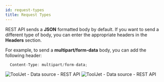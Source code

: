```yaml
---
id: request-types
title: Request Types
---
```


REST API sends a **JSON** formatted body by default. If you want to send a different type of body, you can enter the appropriate headers in the **Headers** section.

For example, to send a **multipart/form-data** body, you can add the following header:

```javascript
  Content-Type: multipart/form-data;
```

<img className="screenshot-full" src="/img/datasource-reference/rest-api/form-headers.png" alt="ToolJet - Data source - REST API" />

<img className="screenshot-full" src="/img/datasource-reference/rest-api/form-body.png" alt="ToolJet - Data source - REST API" />
